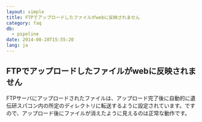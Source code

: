 ```yaml
---
layout: simple
title: FTPでアップロードしたファイルがwebに反映されません
category: faq
db:
  - pipeline
date: 2014-08-28T15:55:20
lang: ja
---
```


## FTPでアップロードしたファイルがwebに反映されません

FTPサーバにアップロードされたファイルは、アップロード完了後に自動的に遺伝研スパコン内の所定のディレクトリに転送するように設定されています。ですので、アップロード後にファイルが消えたように見えるのは正常な動作です。